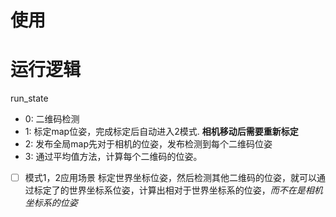 # 使用

# 运行逻辑
run_state
- 0: 二维码检测
- 1: 标定map位姿，完成标定后自动进入2模式. **相机移动后需要重新标定** 
- 2: 发布全局map先对于相机的位姿，发布检测到每个二维码位姿
- 3: 通过平均值方法，计算每个二维码的位姿。


- [ ] 模式1，2应用场景
标定世界坐标位姿，然后检测其他二维码的位姿，就可以通过标定了的世界坐标系位姿，计算出相对于世界坐标系的位姿，_而不在是相机坐标系的位姿_

